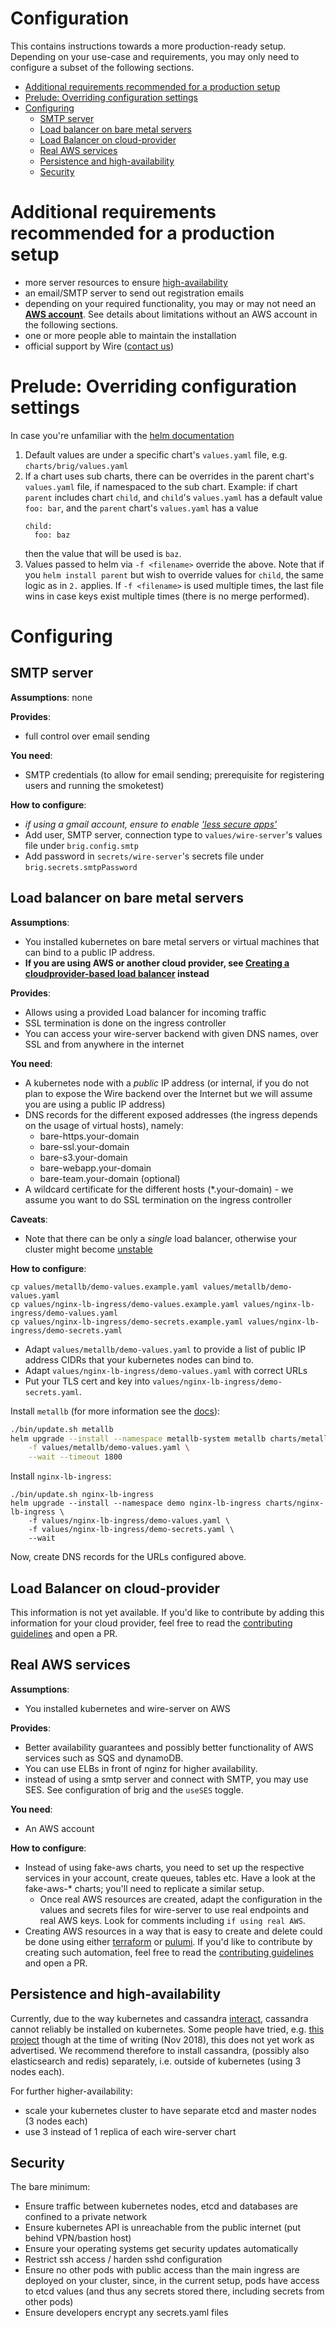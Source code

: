 # Configuration

This contains instructions towards a more production-ready setup. Depending on your use-case and requirements, you may only need to configure a subset of the following sections.

<!-- vim-markdown-toc GFM -->

* [Additional requirements recommended for a production setup](#additional-requirements-recommended-for-a-production-setup)
* [Prelude: Overriding configuration settings](#prelude-overriding-configuration-settings)
* [Configuring](#configuring)
    * [SMTP server](#smtp-server)
    * [Load balancer on bare metal servers](#load-balancer-on-bare-metal-servers)
    * [Load Balancer on cloud-provider](#load-balancer-on-cloud-provider)
    * [Real AWS services](#real-aws-services)
    * [Persistence and high-availability](#persistence-and-high-availability)
    * [Security](#security)

<!-- vim-markdown-toc -->

# Additional requirements recommended for a production setup

* more server resources to ensure [high-availability](#persistence-and-high-availability)
* an email/SMTP server to send out registration emails
* depending on your required functionality, you may or may not need an [**AWS account**](https://aws.amazon.com/). See details about limitations without an AWS account in the following sections.
* one or more people able to maintain the installation
* official support by Wire ([contact us](https://wire.com/pricing/))

# Prelude: Overriding configuration settings

In case you're unfamiliar with the [helm documentation](https://docs.helm.sh/)

1. Default values are under a specific chart's `values.yaml` file, e.g. `charts/brig/values.yaml`
2. If a chart uses sub charts, there can be overrides in the parent chart's `values.yaml` file, if namespaced to the sub chart. Example: if chart `parent` includes chart `child`, and `child`'s `values.yaml` has a default value `foo: bar`, and the `parent` chart's `values.yaml` has a value
    ```
    child:
      foo: baz
    ```
    then the value that will be used is `baz`.
3. Values passed to helm via `-f <filename>` override the above. Note that if you `helm install parent` but wish to override values for `child`, the same logic as in `2.` applies. If `-f <filename>` is used multiple times, the last file wins in case keys exist multiple times (there is no merge performed).

# Configuring

## SMTP server

**Assumptions**: none

**Provides**:

* full control over email sending

**You need**:

* SMTP credentials (to allow for email sending; prerequisite for registering users and running the smoketest)

**How to configure**:

* *if using a gmail account, ensure to enable ['less secure apps'](https://support.google.com/accounts/answer/6010255?hl=en)*
* Add user, SMTP server, connection type to `values/wire-server`'s values file under `brig.config.smtp`
* Add password in `secrets/wire-server`'s secrets file under `brig.secrets.smtpPassword`

## Load balancer on bare metal servers

**Assumptions**:

* You installed kubernetes on bare metal servers or virtual machines that can bind to a public IP address.
* **If you are using AWS or another cloud provider, see [Creating a cloudprovider-based load balancer](#load-balancer-on-cloud-provider) instead**

**Provides**:

* Allows using a provided Load balancer for incoming traffic
* SSL termination is done on the ingress controller
* You can access your wire-server backend with given DNS names, over SSL and from anywhere in the internet

**You need**:

* A kubernetes node with a _public_ IP address (or internal, if you do not plan to expose the Wire backend over the Internet but we will assume you are using a public IP address)
* DNS records for the different exposed addresses (the ingress depends on the usage of virtual hosts), namely:
  * bare-https.your-domain
  * bare-ssl.your-domain
  * bare-s3.your-domain
  * bare-webapp.your-domain
  * bare-team.your-domain (optional)
* A wildcard certificate for the different hosts (*.your-domain) - we assume you want to do SSL termination on the ingress controller

**Caveats**:

* Note that there can be only a _single_ load balancer, otherwise your cluster might become [unstable](https://metallb.universe.tf/installation/)

**How to configure**:

```
cp values/metallb/demo-values.example.yaml values/metallb/demo-values.yaml
cp values/nginx-lb-ingress/demo-values.example.yaml values/nginx-lb-ingress/demo-values.yaml
cp values/nginx-lb-ingress/demo-secrets.example.yaml values/nginx-lb-ingress/demo-secrets.yaml
```

* Adapt `values/metallb/demo-values.yaml` to provide a list of public IP address CIDRs that your kubernetes nodes can bind to.
* Adapt `values/nginx-lb-ingress/demo-values.yaml` with correct URLs
* Put your TLS cert and key into `values/nginx-lb-ingress/demo-secrets.yaml`.

Install `metallb` (for more information see the [docs](https://metallb.universe.tf)):

```sh
./bin/update.sh metallb
helm upgrade --install --namespace metallb-system metallb charts/metallb \
    -f values/metallb/demo-values.yaml \
    --wait --timeout 1800
```

Install `nginx-lb-ingress`:

```
./bin/update.sh nginx-lb-ingress
helm upgrade --install --namespace demo nginx-lb-ingress charts/nginx-lb-ingress \
    -f values/nginx-lb-ingress/demo-values.yaml \
    -f values/nginx-lb-ingress/demo-secrets.yaml \
    --wait
```

Now, create DNS records for the URLs configured above.

## Load Balancer on cloud-provider

This information is not yet available. If you'd like to contribute by adding this information for your cloud provider, feel free to read the [contributing guidelines](../CONTRIBUTING.md) and open a PR.

## Real AWS services

**Assumptions**:

* You installed kubernetes and wire-server on AWS

**Provides**:

* Better availability guarantees and possibly better functionality of AWS services such as SQS and dynamoDB.
* You can use ELBs in front of nginz for higher availability.
* instead of using a smtp server and connect with SMTP, you may use SES. See configuration of brig and the `useSES` toggle.

**You need**:

* An AWS account

**How to configure**:

* Instead of using fake-aws charts, you need to set up the respective services in your account, create queues, tables etc. Have a look at the fake-aws-* charts; you'll need to replicate a similar setup.
    * Once real AWS resources are created, adapt the configuration in the values and secrets files for wire-server to use real endpoints and real AWS keys. Look for comments including `if using real AWS`.
* Creating AWS resources in a way that is easy to create and delete could be done using either [terraform](https://www.terraform.io/) or [pulumi](https://pulumi.io/). If you'd like to contribute by creating such automation, feel free to read the [contributing guidelines](../CONTRIBUTING.md) and open a PR.

## Persistence and high-availability

Currently, due to the way kubernetes and cassandra [interact](https://github.com/kubernetes/kubernetes/issues/28969), cassandra cannot reliably be installed on kubernetes. Some people have tried, e.g. [this project](https://github.com/instaclustr/cassandra-operator) though at the time of writing (Nov 2018), this does not yet work as advertised. We recommend therefore to install cassandra, (possibly also elasticsearch and redis) separately, i.e. outside of kubernetes (using 3 nodes each).

For further higher-availability:

* scale your kubernetes cluster to have separate etcd and master nodes (3 nodes each)
* use 3 instead of 1 replica of each wire-server chart

## Security

The bare minimum:

* Ensure traffic between kubernetes nodes, etcd and databases are confined to a private network
* Ensure kubernetes API is unreachable from the public internet (put behind VPN/bastion host)
* Ensure your operating systems get security updates automatically
* Restrict ssh access / harden sshd configuration
* Ensure no other pods with public access than the main ingress are deployed on your cluster, since, in the current setup, pods have access to etcd values (and thus any secrets stored there, including secrets from other pods)
* Ensure developers encrypt any secrets.yaml files

